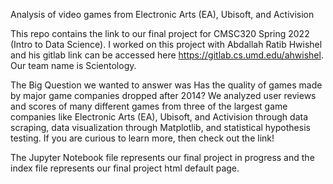 Analysis of video games from Electronic Arts (EA), Ubisoft, and Activision

This repo contains the link to our final project for CMSC320 Spring 2022 (Intro to Data Science). I worked on this project with Abdallah Ratib Hwishel and his gitlab link can be accessed here https://gitlab.cs.umd.edu/ahwishel. Our team name is Scientology.

The Big Question we wanted to answer was Has the quality of games made by major game companies dropped after 2014? We analyzed user reviews and scores of many different games from three of the largest game companies like Electronic Arts (EA), Ubisoft, and Activision through data scraping, data visualization through Matplotlib, and statistical hypothesis testing. If you are curious to learn more, then check out the link!  

The Jupyter Notebook file represents our final project in progress and the index file represents our final project html default page.
